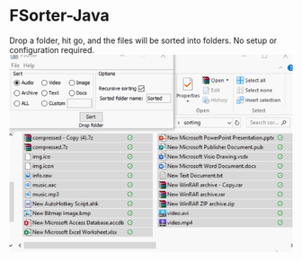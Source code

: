 # FSorter-Java
Drop a folder, hit go, and the files will be sorted into folders. No setup or configuration required.
![](fsorter2.gif)
